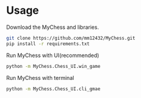 # Usage
Download the MyChess and libraries.
```bash
git clone https://github.com/mm12432/MyChess.git
pip install -r requirements.txt
```

Run MyChess with UI(recommended)
```bash
python -m MyChess.Chess_UI.win_game
```


Run MyChess with terminal
```bash
python -m MyChess.Chess_UI.cli_gmae
```
